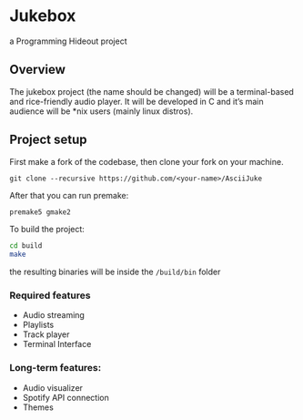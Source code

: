 # Jukebox
a Programming Hideout project

## Overview
The jukebox project (the name should be changed) will be a terminal-based and rice-friendly audio player.
It will be developed in C and it’s main audience will be *nix users (mainly linux distros).

## Project setup

First make a fork of the codebase, then clone your fork on your machine.
```
git clone --recursive https://github.com/<your-name>/AsciiJuke
```

After that you can run premake:

```bash
premake5 gmake2
```
To build the project:
```bash
cd build
make
```
the resulting binaries will be inside the `/build/bin` folder


### Required features
- Audio streaming
- Playlists
- Track player
- Terminal Interface

### Long-term features:
- Audio visualizer
- Spotify API connection
- Themes
